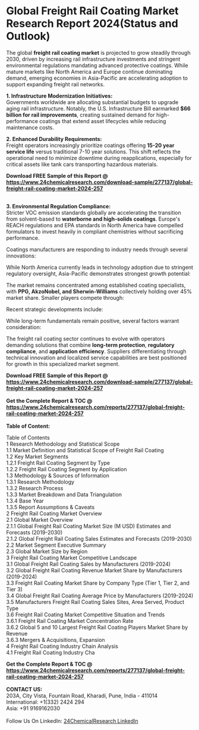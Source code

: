 <h1>Global Freight Rail Coating Market Research Report 2024(Status and Outlook)</h1><p>The global <strong>freight rail coating market</strong> is projected to grow steadily through 2030, driven by increasing rail infrastructure investments and stringent environmental regulations mandating advanced protective coatings. While mature markets like North America and Europe continue dominating demand, emerging economies in Asia-Pacific are accelerating adoption to support expanding freight rail networks.</p><p><strong>1. Infrastructure Modernization Initiatives:</strong><br>
Governments worldwide are allocating substantial budgets to upgrade aging rail infrastructure. Notably, the U.S. Infrastructure Bill earmarked <strong>$66 billion for rail improvements</strong>, creating sustained demand for high-performance coatings that extend asset lifecycles while reducing maintenance costs.</p><p><strong>2. Enhanced Durability Requirements:</strong><br>
Freight operators increasingly prioritize coatings offering <strong>15-20 year service life</strong> versus traditional 7-10 year solutions. This shift reflects the operational need to minimize downtime during reapplications, especially for critical assets like tank cars transporting hazardous materials.</p><div><b>Download FREE Sample of this Report @ 
            <a href="https://www.24chemicalresearch.com/download-sample/277137/global-freight-rail-coating-market-2024-257">
            https://www.24chemicalresearch.com/download-sample/277137/global-freight-rail-coating-market-2024-257</a></b></div><br><p><strong>3. Environmental Regulation Compliance:</strong><br>
Stricter VOC emission standards globally are accelerating the transition from solvent-based to <strong>waterborne and high-solids coatings</strong>. Europe's REACH regulations and EPA standards in North America have compelled formulators to invest heavily in compliant chemistries without sacrificing performance.</p><p>Coatings manufacturers are responding to industry needs through several innovations:</p><p>While North America currently leads in technology adoption due to stringent regulatory oversight, Asia-Pacific demonstrates strongest growth potential:</p><p>The market remains concentrated among established coating specialists, with <strong>PPG, AkzoNobel, and Sherwin-Williams</strong> collectively holding over 45% market share. Smaller players compete through:</p><p>Recent strategic developments include:</p><p>While long-term fundamentals remain positive, several factors warrant consideration:</p><p>The freight rail coating sector continues to evolve with operators demanding solutions that combine <strong>long-term protection</strong>, <strong>regulatory compliance</strong>, and <strong>application efficiency</strong>. Suppliers differentiating through technical innovation and localized service capabilities are best positioned for growth in this specialized market segment.</p><div><b>Download FREE Sample of this Report @ 
            <a href="https://www.24chemicalresearch.com/download-sample/277137/global-freight-rail-coating-market-2024-257">
            https://www.24chemicalresearch.com/download-sample/277137/global-freight-rail-coating-market-2024-257</a></b></div><br><div><b>Get the Complete Report & TOC @ 
            <a href="https://www.24chemicalresearch.com/reports/277137/global-freight-rail-coating-market-2024-257">
            https://www.24chemicalresearch.com/reports/277137/global-freight-rail-coating-market-2024-257</a></b></div><br>
            <b>Table of Content:</b><p>Table of Contents<br />
1 Research Methodology and Statistical Scope<br />
1.1 Market Definition and Statistical Scope of Freight Rail Coating<br />
1.2 Key Market Segments<br />
1.2.1 Freight Rail Coating Segment by Type<br />
1.2.2 Freight Rail Coating Segment by Application<br />
1.3 Methodology & Sources of Information<br />
1.3.1 Research Methodology<br />
1.3.2 Research Process<br />
1.3.3 Market Breakdown and Data Triangulation<br />
1.3.4 Base Year<br />
1.3.5 Report Assumptions & Caveats<br />
2 Freight Rail Coating Market Overview<br />
2.1 Global Market Overview<br />
2.1.1 Global Freight Rail Coating Market Size (M USD) Estimates and Forecasts (2019-2030)<br />
2.1.2 Global Freight Rail Coating Sales Estimates and Forecasts (2019-2030)<br />
2.2 Market Segment Executive Summary<br />
2.3 Global Market Size by Region<br />
3 Freight Rail Coating Market Competitive Landscape<br />
3.1 Global Freight Rail Coating Sales by Manufacturers (2019-2024)<br />
3.2 Global Freight Rail Coating Revenue Market Share by Manufacturers (2019-2024)<br />
3.3 Freight Rail Coating Market Share by Company Type (Tier 1, Tier 2, and Tier 3)<br />
3.4 Global Freight Rail Coating Average Price by Manufacturers (2019-2024)<br />
3.5 Manufacturers Freight Rail Coating Sales Sites, Area Served, Product Type<br />
3.6 Freight Rail Coating Market Competitive Situation and Trends<br />
3.6.1 Freight Rail Coating Market Concentration Rate<br />
3.6.2 Global 5 and 10 Largest Freight Rail Coating Players Market Share by Revenue<br />
3.6.3 Mergers & Acquisitions, Expansion<br />
4 Freight Rail Coating Industry Chain Analysis<br />
4.1 Freight Rail Coating Industry Cha</p><div><b>Get the Complete Report & TOC @ 
            <a href="https://www.24chemicalresearch.com/reports/277137/global-freight-rail-coating-market-2024-257">
            https://www.24chemicalresearch.com/reports/277137/global-freight-rail-coating-market-2024-257</a></b></div><br><b>CONTACT US:</b><br>
            203A, City Vista, Fountain Road, Kharadi, Pune, India - 411014<br>
            International: +1(332) 2424 294<br>
            Asia: +91 9169162030 <br><br>
            Follow Us On LinkedIn: <a href="https://www.linkedin.com/company/24chemicalresearch/">24ChemicalResearch LinkedIn</a>